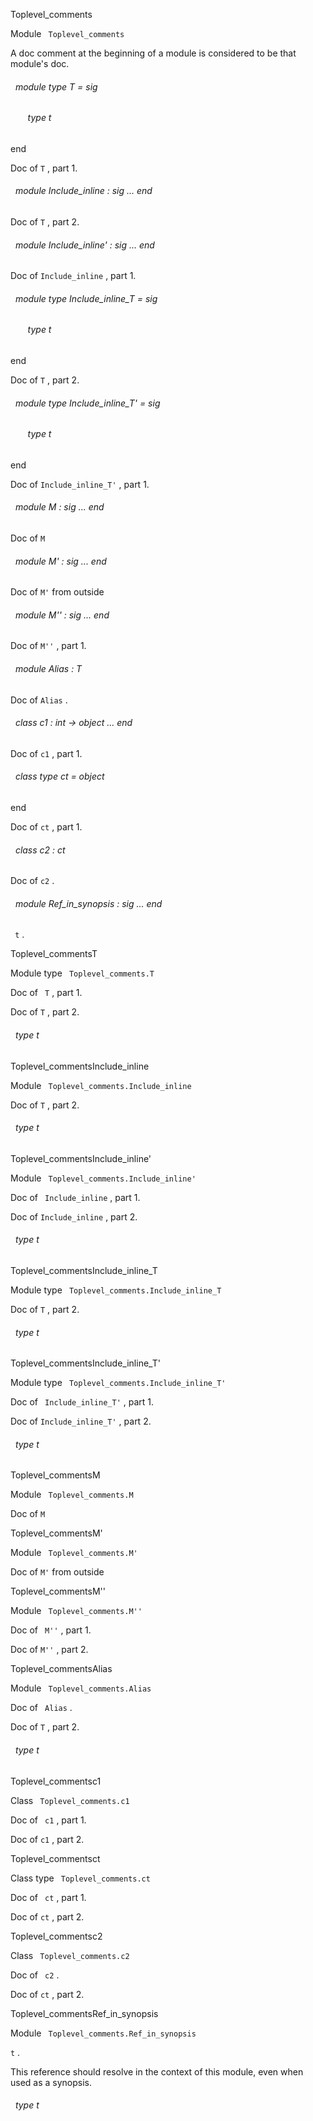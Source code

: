 Toplevel_comments

 Module `` Toplevel_comments`` 


A doc comment at the beginning of a module is considered to be that module's doc.

<a id="module-type-T"></a>
###### &nbsp; module type T = sig

<a id="type-t"></a>
###### &nbsp; &nbsp; &nbsp; &nbsp;type t


end

Doc of `` T
`` , part 1.




<a id="module-Include_inline"></a>
###### &nbsp; module Include_inline : sig ... end

Doc of `` T
`` , part 2.




<a id="module-Include_inline'"></a>
###### &nbsp; module Include_inline' : sig ... end

Doc of `` Include_inline
`` , part 1.




<a id="module-type-Include_inline_T"></a>
###### &nbsp; module type Include_inline_T = sig

<a id="type-t"></a>
###### &nbsp; &nbsp; &nbsp; &nbsp;type t


end

Doc of `` T
`` , part 2.




<a id="module-type-Include_inline_T'"></a>
###### &nbsp; module type Include_inline_T' = sig

<a id="type-t"></a>
###### &nbsp; &nbsp; &nbsp; &nbsp;type t


end

Doc of `` Include_inline_T'
`` , part 1.




<a id="module-M"></a>
###### &nbsp; module M : sig ... end

Doc of `` M
`` 




<a id="module-M'"></a>
###### &nbsp; module M' : sig ... end

Doc of `` M'
``  from outside




<a id="module-M''"></a>
###### &nbsp; module M'' : sig ... end

Doc of `` M''
`` , part 1.




<a id="module-Alias"></a>
###### &nbsp; module Alias : T

Doc of `` Alias
`` .




<a id="class-c1"></a>
###### &nbsp; class  c1 : int -> object ... end

Doc of `` c1
`` , part 1.




<a id="class-type-ct"></a>
###### &nbsp; class type  ct = object
end

Doc of `` ct
`` , part 1.




<a id="class-c2"></a>
###### &nbsp; class  c2 : ct

Doc of `` c2
`` .




<a id="module-Ref_in_synopsis"></a>
###### &nbsp; module Ref_in_synopsis : sig ... end

`` t`` .



Toplevel_commentsT

 Module type `` Toplevel_comments.T`` 


Doc of `` T`` , part 1.



Doc of `` T
`` , part 2.

<a id="type-t"></a>
###### &nbsp; type t


Toplevel_commentsInclude_inline

 Module `` Toplevel_comments.Include_inline`` 


Doc of `` T
`` , part 2.

<a id="type-t"></a>
###### &nbsp; type t


Toplevel_commentsInclude_inline'

 Module `` Toplevel_comments.Include_inline'`` 


Doc of `` Include_inline`` , part 1.



Doc of `` Include_inline
`` , part 2.

<a id="type-t"></a>
###### &nbsp; type t


Toplevel_commentsInclude_inline_T

 Module type `` Toplevel_comments.Include_inline_T`` 


Doc of `` T
`` , part 2.

<a id="type-t"></a>
###### &nbsp; type t


Toplevel_commentsInclude_inline_T'

 Module type `` Toplevel_comments.Include_inline_T'`` 


Doc of `` Include_inline_T'`` , part 1.



Doc of `` Include_inline_T'
`` , part 2.

<a id="type-t"></a>
###### &nbsp; type t


Toplevel_commentsM

 Module `` Toplevel_comments.M`` 


Doc of `` M
`` 


Toplevel_commentsM'

 Module `` Toplevel_comments.M'`` 


Doc of `` M'
``  from outside


Toplevel_commentsM''

 Module `` Toplevel_comments.M''`` 


Doc of `` M''`` , part 1.



Doc of `` M''
`` , part 2.


Toplevel_commentsAlias

 Module `` Toplevel_comments.Alias`` 


Doc of `` Alias`` .



Doc of `` T
`` , part 2.

<a id="type-t"></a>
###### &nbsp; type t


Toplevel_commentsc1

 Class `` Toplevel_comments.c1`` 


Doc of `` c1`` , part 1.



Doc of `` c1
`` , part 2.


Toplevel_commentsct

 Class type `` Toplevel_comments.ct`` 


Doc of `` ct`` , part 1.



Doc of `` ct
`` , part 2.


Toplevel_commentsc2

 Class `` Toplevel_comments.c2`` 


Doc of `` c2`` .



Doc of `` ct
`` , part 2.


Toplevel_commentsRef_in_synopsis

 Module `` Toplevel_comments.Ref_in_synopsis`` 


`` t
`` .



This reference should resolve in the context of this module, even when used as a synopsis.

<a id="type-t"></a>
###### &nbsp; type t

